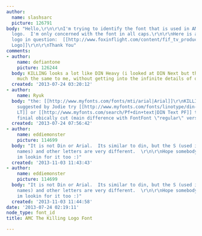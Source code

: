```yaml
---
author:
  name: slashsarc
  picture: 126791
body: "Hello,\r\n\r\nI'm trying to identify the font that is used in AMC's \"The Killing\"
  logo.  I'm only concerned with the font in all caps.\r\n\r\nHere is a link to the
  logo in question:  [[http://www.foxinflight.com/content/fif_tv_products/76/gallery//(1)1216_theKilling_logo_for_large_use.jpg|The
  Logo]]\r\n\r\nThank You"
comments:
- author:
    name: defiantone
    picture: 126244
  body: KILLING looks a lot like DIN Heavy (i looked at DIN Next but they are all
    much the same to me, without getting into the infinite details of origin)
  created: '2013-07-24 03:20:12'
- author:
    name: Ryuk
  body: "the: [[http://www.myfonts.com/fonts/mti/arial|Arial]]\r\nKILLING: as previously
    suggested by Jodie try [[http://www.myfonts.com/fonts/linotype/din-next|DIN Next
    LT]] or [[http://www.myfonts.com/search/Pf+din+text|DIN Text PF]] to get /G top
    finial obically cut (main difference with FontFont \"regular\" version of [[http://www.myfonts.com/fonts/fontfont/ff-din|DIN]])"
  created: '2013-07-24 07:56:42'
- author:
    name: eddiemonster
    picture: 114699
  body: "It is not Din or Arial.  Its similar to din, but the S (used in other credit
    names) and other letters are very different.  \r\n\r\nHope somebody know the font,
    im lookin for it too :)"
  created: '2013-11-03 11:43:43'
- author:
    name: eddiemonster
    picture: 114699
  body: "It is not Din or Arial.  Its similar to din, but the S (used in other credit
    names) and other letters are very different.  \r\n\r\nHope somebody know the font,
    im lookin for it too :)"
  created: '2013-11-03 11:44:58'
date: '2013-07-24 02:19:11'
node_type: font_id
title: AMC The Killing Logo Font

---
```

